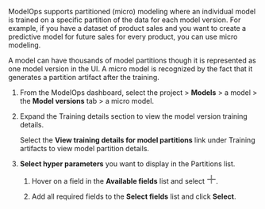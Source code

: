 ModelOps supports partitioned (micro) modeling where an individual model is trained on a specific partition of the data for each model version. For example, if you have a dataset of product sales and you want to create a predictive model for future sales for every product, you can use micro modeling.

A model can have thousands of model partitions though it is represented as one model version in the UI. A micro model is recognized by the fact that it generates a partition artifact after the training.

1.  From the ModelOps dashboard, select the project > **Models** > a model > the **Model versions** tab > a micro model.


1.  Expand the Training details section to view the model version training details.

    Select the **View training details for model partitions** link under Training artifacts to view model partition details.


1.  **Select hyper parameters** you want to display in the Partitions list.

    1.  Hover on a field in the **Available fields** list and select ![Add icon.](Images/foj1549659104777.png).


    1.  Add all required fields to the **Select fields** list and click **Select**.


